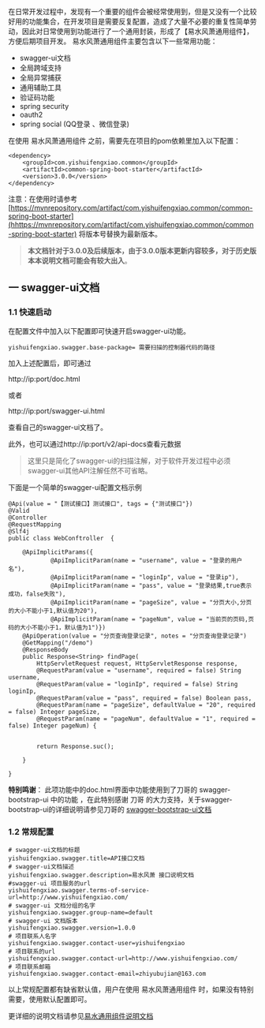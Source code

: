 在日常开发过程中，发现有一个重要的组件会被经常使用到，但是又没有一个比较好用的功能集合，在开发项目是需要反复配置，造成了大量不必要的重复性简单劳动，因此对日常使用到功能进行了一个通用封装，形成了【易水风萧通用组件】，方便后期项目开发。
易水风萧通用组件主要包含以下一些常用功能：
- swagger-ui文档
- 全局跨域支持
- 全局异常捕获
- 通用辅助工具
- 验证码功能
- spring security
- oauth2
- spring social (QQ登录 、微信登录)

在使用 易水风萧通用组件 之前，需要先在项目的pom依赖里加入以下配置：


```
<dependency>
    <groupId>com.yishuifengxiao.common</groupId>
    <artifactId>common-spring-boot-starter</artifactId>
    <version>3.0.0</version>
</dependency>
```

注意：在使用时请参考 [https://mvnrepository.com/artifact/com.yishuifengxiao.common/common-spring-boot-starter](hhttps://mvnrepository.com/artifact/com.yishuifengxiao.common/common-spring-boot-starter) 将版本号替换为最新版本。

> **本文档针对于3.0.0及后续版本，由于3.0.0版本更新内容较多，对于历史版本本说明文档可能会有较大出入**。


## 一 swagger-ui文档

### 1.1 快速启动

在配置文件中加入以下配置即可快速开启swagger-ui功能。


```
yishuifengxiao.swagger.base-package= 需要扫描的控制器代码的路径
```

加入上述配置后，即可通过  

http://ip:port/doc.html

或者 

http://ip:port/swagger-ui.html

查看自己的swagger-ui文档了。

此外，也可以通过http://ip:port/v2/api-docs查看元数据

> 这里只是简化了swagger-ui的扫描注解，对于软件开发过程中必须swagger-ui其他API注解任然不可省略。

下面是一个简单的swagger-ui配置文档示例


```
@Api(value = "【测试接口】测试接口", tags = {"测试接口"})
@Valid
@Controller
@RequestMapping
@Slf4j
public class WebConftroller  {

    @ApiImplicitParams({
            @ApiImplicitParam(name = "username", value = "登录的用户名"),
            @ApiImplicitParam(name = "loginIp", value = "登录ip"),
            @ApiImplicitParam(name = "pass", value = "登录结果,true表示成功，false失败"),
            @ApiImplicitParam(name = "pageSize", value = "分页大小,分页的大小不能小于1,默认值为20"),
            @ApiImplicitParam(name = "pageNum", value = "当前页的页码,页码的大小不能小于1，默认值为1")})
    @ApiOperation(value = "分页查询登录记录", notes = "分页查询登录记录")
    @GetMapping("/demo")
    @ResponseBody
    public Response<String> findPage(
        HttpServletRequest request, HttpServletResponse response,
        @RequestParam(value = "username", required = false) String username,
        @RequestParam(value = "loginIp", required = false) String loginIp,
        @RequestParam(value = "pass", required = false) Boolean pass,
        @RequestParam(name = "pageSize", defaultValue = "20", required = false) Integer pageSize,
        @RequestParam(name = "pageNum", defaultValue = "1", required = false) Integer pageNum) {


        return Response.suc();

    }

}
```



**特别鸣谢**： 此项功能中的doc.html界面中功能使用到了刀哥的 swagger-bootstrap-ui 中的功能 ，在此特别感谢 刀哥 的大力支持，关于swagger-bootstrap-ui的详细说明请参见刀哥的 [swagger-bootstrap-ui文档](https://doc.xiaominfo.com/guide/)
### 1.2 常规配置


```
# swagger-ui文档的标题
yishuifengxiao.swagger.title=API接口文档
# swagger-ui文档描述
yishuifengxiao.swagger.description=易水风萧 接口说明文档
#swagger-ui 项目服务的url
yishuifengxiao.swagger.terms-of-service-url=http://www.yishuifengxiao.com/
# swagger-ui 文档分组的名字
yishuifengxiao.swagger.group-name=default
# swagger-ui 文档版本
yishuifengxiao.swagger.version=1.0.0
# 项目联系人名字
yishuifengxiao.swagger.contact-user=yishuifengxiao
# 项目联系的url
yishuifengxiao.swagger.contact-url=http://www.yishuifengxiao.com/
# 项目联系邮箱
yishuifengxiao.swagger.contact-email=zhiyubujian@163.com
```

以上常规配置都有缺省默认值，用户在使用 易水风萧通用组件 时，如果没有特别需要，使用默认配置即可。


更详细的说明文档请参见[易水通用组件说明文档](http://www.yishuifengxiao.com/2019/07/24/%E6%98%93%E6%B0%B4%E9%80%9A%E7%94%A8%E7%BB%84%E4%BB%B6/)